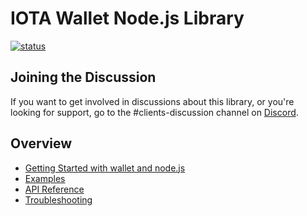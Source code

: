 # IOTA Wallet Node.js Library

[![status](https://img.shields.io/badge/Status-Alpha-yellow.svg)](https://github.com/iotaledger/wallet.rs)

## Joining the Discussion
If you want to get involved in discussions about this library, or you're looking for support, go to the #clients-discussion channel on [Discord](https://discord.iota.org).

## Overview

- [Getting Started with wallet and node.js](./getting_started.md)
- [Examples](./examples.md)
- [API Reference](./api_reference.md)
- [Troubleshooting](./troubleshooting.md)
